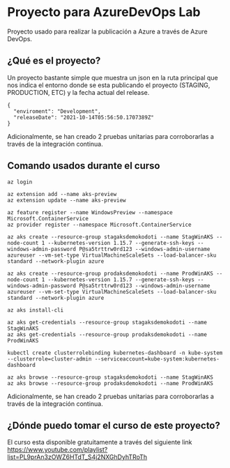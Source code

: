 # Proyecto para AzureDevOps Lab
Proyecto usado para realizar la publicación a Azure a través de Azure DevOps.

## ¿Qué es el proyecto?
Un proyecto bastante simple que muestra un json en la ruta principal que nos indica el entorno donde se esta publicando el proyecto (STAGING, PRODUCTION, ETC) y la fecha actual del release.

```
{
  "enviroment": "Development",
  "releaseDate": "2021-10-14T05:56:50.1707389Z"
}
```

Adicionalmente, se han creado 2 pruebas unitarias para corroborarlas a través de la integración continua.

## Comando usados durante el curso
```
az login

az extension add --name aks-preview
az extension update --name aks-preview

az feature register --name WindowsPreview --namespace Microsoft.ContainerService
az provider register --namespace Microsoft.ContainerService

az aks create --resource-group stagaksdemokodoti --name StagWinAKS --node-count 1 --kubernetes-version 1.15.7 --generate-ssh-keys --windows-admin-password P@sa5trttrw0rd123 --windows-admin-username azureuser --vm-set-type VirtualMachineScaleSets --load-balancer-sku standard --network-plugin azure

az aks create --resource-group prodaksdemokodoti --name ProdWinAKS --node-count 1 --kubernetes-version 1.15.7 --generate-ssh-keys --windows-admin-password P@sa5trttrw0rd123 --windows-admin-username azureuser --vm-set-type VirtualMachineScaleSets --load-balancer-sku standard --network-plugin azure

az aks install-cli

az aks get-credentials --resource-group stagaksdemokodoti --name StagWinAKS
az aks get-credentials --resource-group prodaksdemokodoti --name ProdWinAKS

kubectl create clusterrolebinding kubernetes-dashboard -n kube-system --clusterrole=cluster-admin --serviceaccount=kube-system:kubernetes-dashboard

az aks browse --resource-group stagaksdemokodoti --name StagWinAKS
az aks browse --resource-group prodaksdemokodoti --name ProdWinAKS
```

Adicionalmente, se han creado 2 pruebas unitarias para corroborarlas a través de la integración continua.

## ¿Dónde puedo tomar el curso de este proyecto?
El curso esta disponible gratuitamente a través del siguiente link https://www.youtube.com/playlist?list=PL9prAn3zOWZ6HTdT_S4j2NXGhDyhTRoTh
